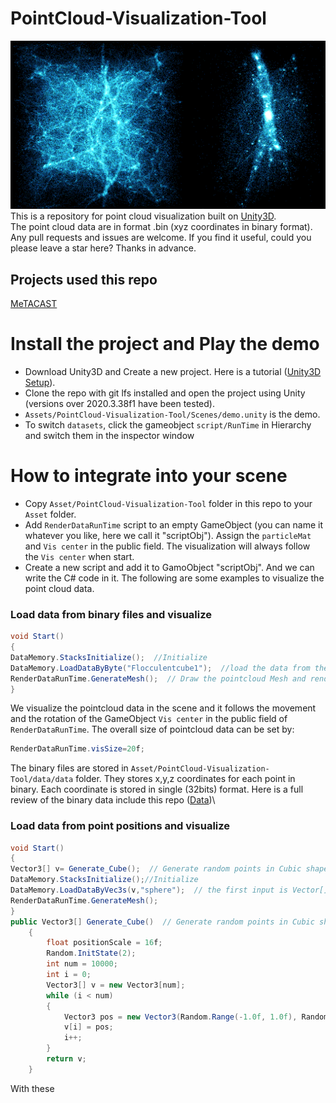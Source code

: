 PointCloud-Visualization-Tool
======

![Image](https://github.com/LixiangZhao98/PointCloud-Visualization-Tool/blob/master/Assets/pic/teaser.png "Image")
This is a repository for point cloud visualization built on [Unity3D](https://unity3d.com/get-unity/download "Unity download").\
The point cloud data are in format .bin (xyz coordinates in binary format).\
Any pull requests and issues are welcome. If you find it useful, could you please leave a star here? Thanks in advance.

## Projects used this repo
[MeTACAST](https://github.com/LixiangZhao98/MeTACAST "MeTACAST")

# Install the project and Play the demo
- Download Unity3D  and Create a new project. Here is a tutorial ([Unity3D Setup](https://github.com/LixiangZhao98/MeTACAST/blob/master/Assets/PointCloud-Visualization-Tool/file/UnitySetup.pdf "Unity Setup")).
- Clone the repo with git lfs installed and open the project using Unity (versions over 2020.3.38f1 have been tested).
- `Assets/PointCloud-Visualization-Tool/Scenes/demo.unity` is the demo.
- To switch `datasets`, click the gameobject `script/RunTime` in Hierarchy and switch them in the inspector window

# How to integrate into your scene
- Copy `Asset/PointCloud-Visualization-Tool` folder in this repo to your `Asset` folder.
- Add `RenderDataRunTime` script to an empty GameObject (you can name it whatever you like, here we call it "scriptObj"). Assign the `particleMat` and `Vis center` in the public field. The visualization will always follow the `Vis center` when start. 
- Create a new script and add it to GamoObject "scriptObj". And we can write the C# code in it. The following are some examples to visualize the point cloud data.
### Load data from binary files and visualize
```c#
void Start()
{
DataMemory.StacksInitialize();  //Initialize
DataMemory.LoadDataByByte("Flocculentcube1");  //load the data from the the binary file; the input is the name of the binary file
RenderDataRunTime.GenerateMesh();  // Draw the pointcloud Mesh and render in `RenderDataRunTime/cs`
}
```
We visualize the pointcloud data in the scene and it follows the movement and the rotation of the GameObject `Vis center` in the public field of `RenderDataRunTime`.
The overall size of pointcloud data can be set by:
```c#
RenderDataRunTime.visSize=20f;
```
The binary files are stored in `Asset/PointCloud-Visualization-Tool/data/data` folder. They stores x,y,z coordinates for each point in binary. Each coordinate is stored in single (32bits) format. Here is a full review of the binary data include this repo ([Data](https://github.com/LixiangZhao98/PointCloud-Visualization-Tool/blob/master/Assets/PointCloud-Visualization-Tool/file/Data.pdf "Data"))\
### Load data from point positions and visualize
```c#
void Start()
{
Vector3[] v= Generate_Cube();  // Generate random points in Cubic shape
DataMemory.StacksInitialize();//Initialize
DataMemory.LoadDataByVec3s(v,"sphere");  // the first input is Vector[], the second is the name of the data (you can name it as you like)
RenderDataRunTime.GenerateMesh();
}
public Vector3[] Generate_Cube()  // Generate random points in Cubic shape
    {
        float positionScale = 16f;
        Random.InitState(2);
        int num = 10000;
        int i = 0;
        Vector3[] v = new Vector3[num];
        while (i < num)
        {
            Vector3 pos = new Vector3(Random.Range(-1.0f, 1.0f), Random.Range(-1.0f, 1.0f), Random.Range(-1.0f, 1.0f));
            v[i] = pos;
            i++;
        }
        return v;
    }
```
With these 





